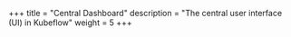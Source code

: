 +++
title = "Central Dashboard"
description = "The central user interface (UI) in Kubeflow"
weight = 5
+++

